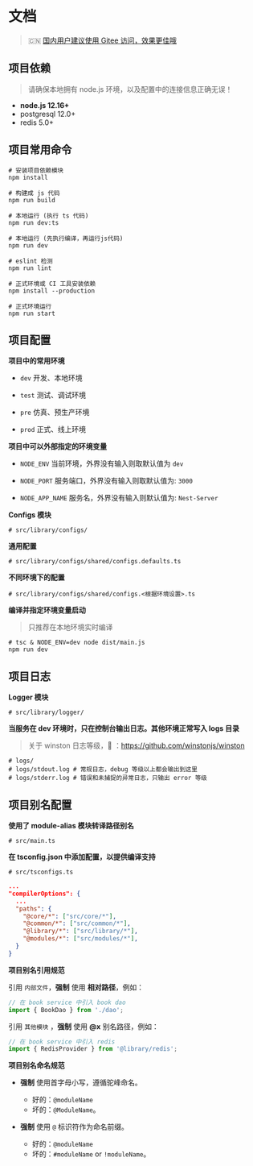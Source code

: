 # 文档

>  🇨🇳 [国内用户建议使用 Gitee 访问，效果更佳哦](https://gitee.com/ChoGathK/nest-server#document)

## 项目依赖

> 请确保本地拥有 node.js 环境，以及配置中的连接信息正确无误！

- **node.js 12.16+**
- postgresql 12.0+
- redis 5.0+

## 项目常用命令

``` shell
# 安装项目依赖模块
npm install

# 构建成 js 代码
npm run build

# 本地运行 (执行 ts 代码)
npm run dev:ts

# 本地运行 (先执行编译，再运行js代码)
npm run dev

# eslint 检测
npm run lint

# 正式环境或 CI 工具安装依赖
npm install --production

# 正式环境运行
npm run start
```

## 项目配置

**项目中的常用环境**

- `dev` 开发、本地环境

- `test` 测试、调试环境

- `pre` 仿真、预生产环境

- `prod` 正式、线上环境

**项目中可以外部指定的环境变量**

- `NODE_ENV` 当前环境，外界没有输入则取默认值为 `dev`

- `NODE_PORT` 服务端口，外界没有输入则取默认值为: `3000`

- `NODE_APP_NAME` 服务名，外界没有输入则默认值为: `Nest-Server`

**Configs 模块**

```shell
# src/library/configs/
```

**通用配置**

```shell
# src/library/configs/shared/configs.defaults.ts
```

**不同环境下的配置**

```shell
# src/library/configs/shared/configs.<根据环境设置>.ts
```

**编译并指定环境变量启动**

> 只推荐在本地环境实时编译

```shell
# tsc & NODE_ENV=dev node dist/main.js
npm run dev
```

## 项目日志

**Logger 模块**

```shell
# src/library/logger/
```

**当服务在 dev 环境时，只在控制台输出日志。其他环境正常写入 logs 目录**

> 关于 winston 日志等级，👀 ：https://github.com/winstonjs/winston

```shell
# logs/
# logs/stdout.log # 常规日志，debug 等级以上都会输出到这里 
# logs/stderr.log # 错误和未捕捉的异常日志，只输出 error 等级 
```

## 项目别名配置

**使用了 module-alias 模块转译路径别名**

```shell
# src/main.ts
```

**在 tsconfig.json 中添加配置，以提供编译支持**

```shell
# src/tsconfigs.ts
```

```json
...
"compilerOptions": {
  ...
  "paths": {
    "@core/*": ["src/core/*"],
    "@common/*": ["src/common/*"],
    "@library/*": ["src/library/*"],
    "@modules/*": ["src/modules/*"],
  }
}
```

**项目别名引用规范**

引用 `内部文件`，**强制** 使用 **相对路径**，例如：

```ts
// 在 book service 中引入 book dao
import { BookDao } from './dao';
```

引用 `其他模块` ，**强制** 使用 **@x** 别名路径，例如：

```ts
// 在 book service 中引入 redis
import { RedisProvider } from '@library/redis';
```

**项目别名命名规范**

- **强制** 使用首字母小写，遵循驼峰命名。
  - 好的：`@moduleName`
  - 坏的：`@ModuleName`。

- **强制** 使用 `@` 标识符作为命名前缀。
  - 好的：`@moduleName` 
  - 坏的：`#moduleName` or `!moduleName`。
